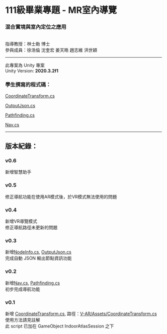 # 111級畢業專題 - MR室內導覽
### 混合實境與室內定位之應用
<br/>
指導教授：林士勛 博士<br/>
參與成員：徐浩倫 沈奎宏 姜天皓 趙志維 洪世穎
<hr/>

此專案為 Unity 專案 <br/>
Unity Version: <b>2020.3.2f1</b>

### 學生撰寫的程式碼：
[CoordinateTransform.cs](https://github.com/golddragon11/MR-Indoor-Touring/blob/master/Assets/CoordinateTransform.cs)

[OutputJson.cs](https://github.com/golddragon11/MR-Indoor-Touring/blob/master/Assets/OutputJson.cs)

[Pathfinding.cs](https://github.com/golddragon11/MR-Indoor-Touring/blob/master/Assets/Pathfinding.cs)

[Nav.cs](https://github.com/golddragon11/MR-Indoor-Touring/blob/master/Assets/Nav.cs)

<hr/>

## 版本紀錄：
### v0.6
新增智慧助手

### v0.5
修正導航功能在使用AR模式後，於VR模式無法使用的問題

### v0.4
新增VR導覽模式
<br/>修正導航路徑未更新的問題

### v0.3
新增[NodeInfo.cs](https://github.com/golddragon11/MR-Indoor-Touring/blob/main/Assets/NodeInfo.cs), [OutputJson.cs](https://github.com/golddragon11/MR-Indoor-Touring/blob/master/Assets/OutputJson.cs)
<br/>完成自動 JSON 輸出節點資訊功能

### v0.2
新增[Nav.cs](https://github.com/golddragon11/MR-Indoor-Touring/blob/master/Assets/Nav.cs), [Pathfinding.cs](https://github.com/golddragon11/MR-Indoor-Touring/blob/master/Assets/Pathfinding.cs)
<br/>初步完成導航功能

### v0.1
新增 [CoordinateTransform.cs](https://github.com/golddragon11/MR-Indoor-Touring/blob/master/Assets/CoordinateTransform.cs), 路徑：[V-AR/Assets/CoordinateTransform.cs](https://github.com/golddragon11/MR-Indoor-Touring/blob/master/Assets/CoordinateTransform.cs)
<br/>使用方法請見註解
<br/>此 script 已加在 GameObject IndoorAtlasSession 之下